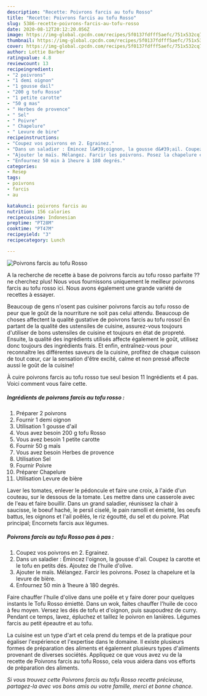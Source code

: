 ```yaml
---
description: "Recette: Poivrons farcis au tofu Rosso"
title: "Recette: Poivrons farcis au tofu Rosso"
slug: 5386-recette-poivrons-farcis-au-tofu-rosso
date: 2020-08-12T20:12:20.056Z
image: https://img-global.cpcdn.com/recipes/5f0137fdfff5aefc/751x532cq70/poivrons-farcis-au-tofu-rosso-photo-principale-de-la-recette.jpg
thumbnail: https://img-global.cpcdn.com/recipes/5f0137fdfff5aefc/751x532cq70/poivrons-farcis-au-tofu-rosso-photo-principale-de-la-recette.jpg
cover: https://img-global.cpcdn.com/recipes/5f0137fdfff5aefc/751x532cq70/poivrons-farcis-au-tofu-rosso-photo-principale-de-la-recette.jpg
author: Lottie Barber
ratingvalue: 4.8
reviewcount: 13
recipeingredient:
- "2 poivrons"
- "1 demi oignon"
- "1 gousse dail"
- "200 g tofu Rosso"
- "1 petite carotte"
- "50 g mas"
- " Herbes de provence"
- " Sel"
- " Poivre"
- " Chapelure"
- " Levure de bire"
recipeinstructions:
- "Coupez vos poivrons en 2. Egrainez."
- "Dans un saladier : Émincez l&#39;oignon, la gousse d&#39;ail. Coupez la carotte et le tofu en petits dés. Ajoutez de l&#39;huile d&#39;olive."
- "Ajouter le maïs. Mélangez. Farcir les poivrons. Posez la chapelure et la levure de bière."
- "Enfournez 50 min à 1heure à 180 degrés."
categories:
- Resep
tags:
- poivrons
- farcis
- au

katakunci: poivrons farcis au 
nutrition: 156 calories
recipecuisine: Indonesian
preptime: "PT28M"
cooktime: "PT47M"
recipeyield: "3"
recipecategory: Lunch

---
```



![Poivrons farcis au tofu Rosso](https://img-global.cpcdn.com/recipes/5f0137fdfff5aefc/751x532cq70/poivrons-farcis-au-tofu-rosso-photo-principale-de-la-recette.jpg)

A la recherche de recette à base de poivrons farcis au tofu rosso parfaite ?? ne cherchez plus! Nous vous fournissons uniquement le meilleur poivrons farcis au tofu rosso ici. Nous avons également une grande variété de recettes à essayer.

Beaucoup de gens n'osent pas cuisiner poivrons farcis au tofu rosso de peur que le goût de la nourriture ne soit pas celui attendu. Beaucoup de choses affectent la qualité gustative de poivrons farcis au tofu rosso! En partant de la qualité des ustensiles de cuisine, assurez-vous toujours d'utiliser de bons ustensiles de cuisine et toujours en état de propreté. Ensuite, la qualité des ingrédients utilisés affecte également le goût, utilisez donc toujours des ingrédients frais. Et enfin, entraînez-vous pour reconnaître les différentes saveurs de la cuisine, profitez de chaque cuisson de tout cœur, car la sensation d'être excité, calme et non pressé affecte aussi le goût de la cuisine!

<!--inarticleads1-->

À cuire poivrons farcis au tofu rosso tue seul besion 11 Ingrédients et 4 pas. Voici comment vous faire cette.

##### Ingrédients de poivrons farcis au tofu rosso :

1. Préparer 2 poivrons
1. Fournir 1 demi oignon
1. Utilisation 1 gousse d&#39;ail
1. Vous avez besoin 200 g tofu Rosso
1. Vous avez besoin 1 petite carotte
1. Fournir 50 g maïs
1. Vous avez besoin  Herbes de provence
1. Utilisation  Sel
1. Fournir  Poivre
1. Préparer  Chapelure
1. Utilisation  Levure de bière


Laver les tomates, enlever le pédoncule et faire une croix, à l&#39;aide d&#39;un couteau, sur le dessous de la tomate. Les mettre dans une casserole avec de l&#39;eau et faire bouillir. Dans un grand saladier, réunissez la chair à saucisse, le boeuf haché, le persil ciselé, le pain ramolli et émietté, les oeufs battus, les oignons et l&#39;ail poêlés, le riz égoutté, du sel et du poivre. Plat principal; Encornets farcis aux légumes. 

<!--inarticleads2-->

##### Poivrons farcis au tofu Rosso pas à pas :

1. Coupez vos poivrons en 2. Egrainez.
1. Dans un saladier : Émincez l&#39;oignon, la gousse d&#39;ail. Coupez la carotte et le tofu en petits dés. Ajoutez de l&#39;huile d&#39;olive.
1. Ajouter le maïs. Mélangez. Farcir les poivrons. Posez la chapelure et la levure de bière.
1. Enfournez 50 min à 1heure à 180 degrés.


Faire chauffer l&#39;huile d&#39;olive dans une poêle et y faire dorer pour quelques instants le Tofu Rosso émietté. Dans un wok, faites chauffer l&#39;huile de coco à feu moyen. Versez les dés de tofu et d&#39;oignon, puis saupoudrez de curry. Pendant ce temps, lavez, épluchez et taillez le poivron en lanières. Légumes farcis au petit épeautre et au tofu. 

<!--inarticleads1-->

<p>
La cuisine est un type d'art et cela prend du temps et de la pratique pour égaliser l'expérience et l'expertise dans le domaine. Il existe plusieurs formes de préparation des aliments et également plusieurs types d'aliments provenant de diverses sociétés. Appliquez ce que vous avez vu de la recette de Poivrons farcis au tofu Rosso, cela vous aidera dans vos efforts de préparation des aliments.
</p>

<p>
<i>Si vous trouvez cette Poivrons farcis au tofu Rosso recette précieuse, partagez-la avec vos bons amis ou votre famille, merci et bonne chance.</i>
</p>
